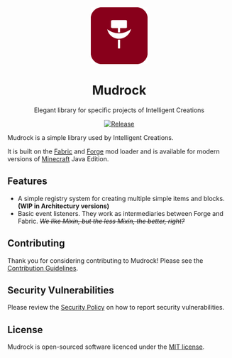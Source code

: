 <div align="center">

<img alt="Mudrock Icon" src="icon.png" width="128">

# Mudrock

Elegant library for specific projects of Intelligent Creations

[![Release](https://img.shields.io/github/v/release/IntelligentCreations/Mudrock?style=for-the-badge&include_prereleases&sort=semver)][releases]

</div>

Mudrock is a simple library used by Intelligent Creations.

It is built on the [Fabric][fabric] and [Forge][forge] mod loader and is available for modern
versions of [Minecraft][minecraft] Java Edition.

## Features

* A simple registry system for creating multiple simple items and blocks. **(WIP in Architectury versions)**
* Basic event listeners. They work as intermediaries between Forge and Fabric. ~~*We like Mixin, but the less Mixin, the better, right?*~~

## Contributing

Thank you for considering contributing to Mudrock! Please see the
[Contribution Guidelines][contributing].

## Security Vulnerabilities

Please review the [Security Policy][security] on how to report security
vulnerabilities.

## License

Mudrock is open-sourced software licenced under the [MIT license][license].

[contributing]: .github/CONTRIBUTING.md
[fabric]: https://fabricmc.net/
[forge]: https://www.minecraftforge.net/
[license]: LICENSE.txt
[minecraft]: https://minecraft.net/
[releases]: https://github.com/IntelligentCreations/Mudrock/releases
[security]: .github/SECURITY.md
